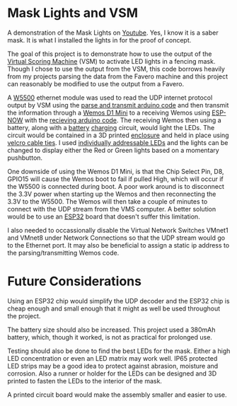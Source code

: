 # Mask Lights and VSM

A demonstration of the Mask Lights on [Youtube](https://youtu.be/llAjzOXssoA?si=W8I_Yx8YUjLXj7pW). Yes, I know it is a saber mask. It is what I installed the lights in for the proof of concept.

The goal of this project is to demonstrate how to use the output of the [Virtual Scoring Machine](https://www.virtualscoringmachine.com/) (VSM) to activate LED lights in a fencing mask. Though I chose to use the output from the VSM, this code borrows heavily from my projects parsing the data from the Favero machine and this project can reasonably be modified to use the output from a Favero.

A [W5500](https://www.aliexpress.us/item/2251832715286410.html) ethernet module was used to read the UDP internet protocol output by VSM using the [parse and transmit arduino code](VSM_Parser_and_Transmitter.ino) and then transmit the information through a [Wemos D1 Mini](https://www.aliexpress.us/item/3256805831695231.html) to a receiving Wemos using [ESP-NOW](https://randomnerdtutorials.com/esp-now-esp8266-nodemcu-arduino-ide/) with the [recieving arduino code](VSM_Receiver.ino). The receiving Wemos then using a battery, along with a [battery](https://www.aliexpress.us/item/3256805177143261.html) [charging](https://www.aliexpress.us/item/2255799917197675.html) circuit, would light the LEDs. The circuit would be contained in a 3D printed [enclosure](https://cad.onshape.com/documents/e3f7a63834521caf10d04e51/w/f984a904ae005ded8926723e/e/6f94e1e5a87ab69b3e5f6609?renderMode=0&uiState=65a7ed92b8541a012c2a0323) and held in place using [velcro cable ties](https://www.aliexpress.us/item/3256805287600600.html). I used [individually addressable LEDs](https://www.aliexpress.us/item/2251801850504415.html) and the lights can be changed to display either the Red or Green lights based on a momentary pushbutton.

One downside of using the Wemos D1 Mini, is that the Chip Select Pin, D8, GPIO15 will cause the Wemos boot to fail if pulled High, which will occur if the W5500 is connected during boot. A poor work around is to disconnect the 3.3V power when starting up the Wemos and then reconnecting the 3.3V to the W5500. The Wemos will then take a couple of minutes to connect with the UDP stream from the VMS computer. A better solution would be to use an [ESP32](https://www.aliexpress.us/item/3256805801999922.html) board that doesn't suffer this limitation.

I also needed to occassionally disable the Virtual Network Switches VMnet1 and VMnet8 under Network Connections so that the UDP stream would go to the Ethernet port. It may also be beneficial to assign a static ip address to the parsing/transmitting Wemos code.

# Future Considerations

Using an ESP32 chip would simplify the UDP decoder and the ESP32 chip is cheap enough and small enough that it might as well be used throughout the project.

The battery size should also be increased. This project used a 380mAh battery, which, though it worked, is not as practical for prolonged use.

Testing should also be done to find the best LEDs for the mask. Either a high LED concentration or even an LED matrix may work well. IP65 protected LED strips may be a good idea to protect against abrasion, moisture and corrosion. Also a runner or holder for the LEDs can be designed and 3D printed to fasten the LEDs to the interior of the mask.

A printed circuit board would make the assembly smaller and easier to use.
